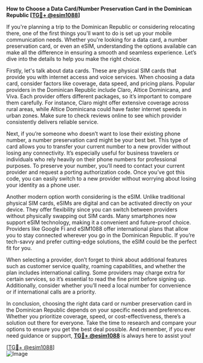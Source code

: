 **How to Choose a Data Card/Number Preservation Card in the Dominican Republic [[TG💪+ @esim1088](https://t.me/s/esim1088)]**

If you're planning a trip to the Dominican Republic or considering relocating there, one of the first things you'll want to do is set up your mobile communication needs. Whether you're looking for a data card, a number preservation card, or even an eSIM, understanding the options available can make all the difference in ensuring a smooth and seamless experience. Let’s dive into the details to help you make the right choice.

Firstly, let's talk about data cards. These are physical SIM cards that provide you with internet access and voice services. When choosing a data card, consider factors like coverage, data speed, and pricing plans. Popular providers in the Dominican Republic include Claro, Altice Dominicana, and Viva. Each provider offers different packages, so it’s important to compare them carefully. For instance, Claro might offer extensive coverage across rural areas, while Altice Dominicana could have faster internet speeds in urban zones. Make sure to check reviews online to see which provider consistently delivers reliable service.

Next, if you’re someone who doesn’t want to lose their existing phone number, a number preservation card might be your best bet. This type of card allows you to transfer your current number to a new provider without losing any connectivity. It’s especially useful for business travelers or individuals who rely heavily on their phone numbers for professional purposes. To preserve your number, you’ll need to contact your current provider and request a porting authorization code. Once you’ve got this code, you can easily switch to a new provider without worrying about losing your identity as a phone user.

Another modern option worth considering is the eSIM. Unlike traditional physical SIM cards, eSIMs are digital and can be activated directly on your device. They offer flexibility since you can switch between providers without physically swapping out SIM cards. Many smartphones now support eSIM technology, making it a convenient and future-proof choice. Providers like Google Fi and eSIM1088 offer international plans that allow you to stay connected wherever you go in the Dominican Republic. If you’re tech-savvy and prefer cutting-edge solutions, the eSIM could be the perfect fit for you.

When selecting a provider, don’t forget to think about additional features such as customer service quality, roaming capabilities, and whether the plan includes international calling. Some providers may charge extra for certain services, so it’s essential to read the fine print before signing up. Additionally, consider whether you’ll need a local number for convenience or if international calls are a priority.

In conclusion, choosing the right data card or number preservation card in the Dominican Republic depends on your specific needs and preferences. Whether you prioritize coverage, speed, or cost-effectiveness, there’s a solution out there for everyone. Take the time to research and compare your options to ensure you get the best deal possible. And remember, if you ever need guidance or support, **[TG💪+ @esim1088](https://t.me/s/esim1088)** is always here to assist you!

[[TG💪+ @esim1088](https://t.me/s/esim1088)]  
![Image](https://i.postimg.cc/Y0z9fWf4/image.png)